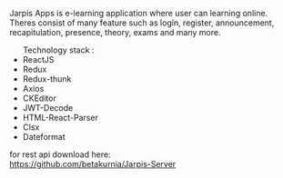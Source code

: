 Jarpis Apps is e-learning application where user can learning online. <br/>
Theres consist of many feature such as login, register, announcement, recapitulation, presence, theory, exams and many more.<br/>

<ul>
Technology stack :
  <li>ReactJS</li>
  <li>Redux</li>
   <li>Redux-thunk</li>
   <li>Axios</li>
   <li>CKEditor</li>
   <li>JWT-Decode</li>
   <li>HTML-React-Parser</li>
   <li>Clsx</li>
  <li>Dateformat</li>
</ul>

for rest api download here: <br/>
https://github.com/betakurnia/Jarpis-Server
